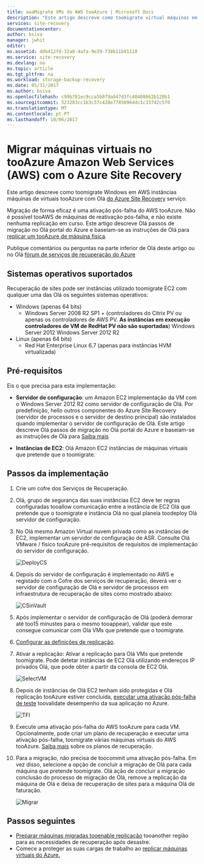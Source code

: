 ```yaml
---
title: aaaMigrate VMs do AWS tooAzure | Microsoft Docs
description: "Este artigo descreve como toomigrate virtual máquinas em execução no tooAzure Amazon Web Services (AWS) utilizando o Azure Site Recovery."
services: site-recovery
documentationcenter: 
author: bsiva
manager: jwhit
editor: 
ms.assetid: ddb412fd-32a8-4afa-9e39-738b11b91118
ms.service: site-recovery
ms.devlang: na
ms.topic: article
ms.tgt_pltfrm: na
ms.workload: storage-backup-recovery
ms.date: 05/31/2017
ms.author: bsiva
ms.openlocfilehash: c99b781ec9cca5b8f9a847d3fc48408062b120b1
ms.sourcegitcommit: 523283cc1b3c37c428e77850964dc1c33742c5f0
ms.translationtype: MT
ms.contentlocale: pt-PT
ms.lasthandoff: 10/06/2017
---
```

# <a name="migrate-virtual-machines-in-amazon-web-services-aws-tooazure-with-azure-site-recovery"></a>Migrar máquinas virtuais no tooAzure Amazon Web Services (AWS) com o Azure Site Recovery

Este artigo descreve como toomigrate Windows em AWS instâncias máquinas de virtuais tooAzure com Olá [do Azure Site Recovery](site-recovery-overview.md) serviço.

Migração de forma eficaz é uma ativação pós-falha do AWS tooAzure. Não é possível tooAWS de máquinas de reativação pós-falha, e não existe nenhuma replicação em curso. Este artigo descreve Olá passos de migração no Olá portal do Azure e baseiam-se as instruções de Olá para [replicar um tooAzure de máquina física](site-recovery-vmware-to-azure.md).

Publique comentários ou perguntas na parte inferior de Olá deste artigo ou no Olá [fórum de serviços de recuperação do Azure](https://social.msdn.microsoft.com/forums/azure/home?forum=hypervrecovmgr)

## <a name="supported-operating-systems"></a>Sistemas operativos suportados

Recuperação de sites pode ser instâncias utilizado toomigrate EC2 com qualquer uma das Olá os seguintes sistemas operativos:

- Windows (apenas 64 bits)
    - Windows Server 2008 R2 SP1 + (controladores do Citrix PV ou apenas os controladores de AWS PV. **As instâncias em execução controladores de VM de RedHat PV não são suportadas**) Windows Server 2012 Windows Server 2012 R2
- Linux (apenas 64 bits)
    - Red Hat Enterprise Linux 6.7 (apenas para instâncias HVM virtualizada)

## <a name="prerequisites"></a>Pré-requisitos

Eis o que precisa para esta implementação:

* **Servidor de configuração**: um Amazon EC2 implementação da VM com o Windows Server 2012 R2 como servidor de configuração de Olá. Por predefinição, hello outros componentes do Azure Site Recovery (servidor de processos e o servidor de destino principal) são instalados quando implementar o servidor de configuração de Olá. Este artigo descreve Olá passos de migração no Olá portal do Azure e baseiam-se as instruções de Olá para [Saiba mais](site-recovery-components.md)

* **Instâncias de EC2**: Olá Amazon EC2 instâncias de máquinas virtuais que pretende que o toomigrate.

## <a name="deployment-steps"></a>Passos da implementação

1. Crie um cofre dos Serviços de Recuperação.
2. Olá, grupo de segurança das suas instâncias EC2 deve ter regras configuradas tooallow comunicação entre a instância de EC2 Olá que pretende que o toomigrate e instância Olá no qual planeia toodeploy Olá servidor de configuração.

3. No Olá mesmo Amazon Virtual nuvem privada como as instâncias de EC2, implementar um servidor de configuração de ASR. Consulte Olá VMware / físico tooAzure pré-requisitos de requisitos de implementação do servidor de configuração.

    ![DeployCS](./media/site-recovery-migrate-aws-to-azure/migration_pic2.png)

4.  Depois do servidor de configuração é implementado no AWS e registado com o Cofre dos serviços de recuperação, deverá ver o servidor de configuração de Olá e servidor de processos em infraestrutura de recuperação de sites como mostrado abaixo:

    ![CSinVault](./media/site-recovery-migrate-aws-to-azure/migration_pic3.png)

5. Após implementar o servidor de configuração de Olá (poderá demorar até too15 minustes para o mesmo tooappear), validar que este consegue comunicar com Olá VMs que pretende que o toomigrate.

6. [Configurar as definições de replicação](site-recovery-setup-replication-settings-vmware.md).

7. Ativar a replicação: Ativar a replicação para Olá VMs que pretende toomigrate. Pode detetar instâncias de EC2 Olá utilizando endereços IP privados Olá, que pode obter a partir da consola de EC2 Olá.

    ![SelectVM](./media/site-recovery-migrate-aws-to-azure/migration_pic4.png)

8. Depois de instâncias de Olá EC2 tenham sido protegidas e Olá replicação tooAzure estiver concluída, [executar uma ativação pós-falha de teste](site-recovery-test-failover-to-azure.md) toovalidate desempenho da sua aplicação no Azure.

    ![TFI](./media/site-recovery-migrate-aws-to-azure/migration_pic5.png)

9. Execute uma ativação pós-falha do AWS tooAzure para cada VM. Opcionalmente, pode criar um plano de recuperação e executar uma ativação pós-falha, toomigrate várias máquinas virtuais do AWS tooAzure. [Saiba mais](site-recovery-create-recovery-plans.md) sobre os planos de recuperação.

10. Para a migração, não precisa de toocommit uma ativação pós-falha. Em vez disso, selecione a opção de concluir a migração de Olá para cada máquina que pretende toomigrate. Olá ação de concluir a migração conclusão do processo de migração de Olá, remove a replicação da máquina de Olá e deixa de recuperação de sites para a máquina Olá de faturação.

    ![Migrar](./media/site-recovery-migrate-aws-to-azure/migration_pic6.png)

## <a name="next-steps"></a>Passos seguintes

- [Preparar máquinas migradas tooenable replicação](site-recovery-azure-to-azure-after-migration.md) tooanother região para as necessidades de recuperação após desastre.
- Comece a proteger as suas cargas de trabalho ao [replicar máquinas virtuais do Azure.](site-recovery-azure-to-azure.md)
